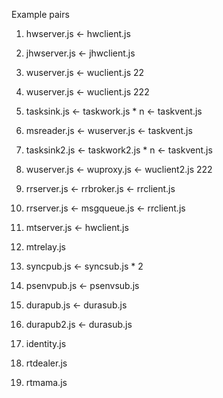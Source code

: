 Example pairs

1) hwserver.js <- hwclient.js

2) jhwserver.js <- jhwclient.js

3) wuserver.js <- wuclient.js 22

4) wuserver.js <- wuclient.js 222

5) tasksink.js <- taskwork.js * n <- taskvent.js

6) msreader.js <- wuserver.js <- taskvent.js

7) tasksink2.js <- taskwork2.js * n <- taskvent.js

8) wuserver.js <- wuproxy.js <- wuclient2.js 222

9) rrserver.js <- rrbroker.js <- rrclient.js

10) rrserver.js <- msgqueue.js <- rrclient.js

11) mtserver.js <- hwclient.js

12) mtrelay.js

13) syncpub.js <- syncsub.js * 2

14) psenvpub.js <- psenvsub.js

15) durapub.js <- durasub.js

16) durapub2.js <- durasub.js

17) identity.js

18) rtdealer.js

19) rtmama.js

